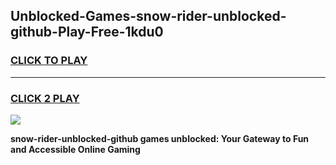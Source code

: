 
## Unblocked-Games-snow-rider-unblocked-github-Play-Free-1kdu0
<h3>
<a href="https://premium76.site?title=snow-rider-unblocked-github&ref=20M">CLICK TO PLAY</a></h3>
<hr>

<h3>
<a href="https://premium76.site?title=snow-rider-unblocked-github&ref=20M">CLICK 2 PLAY</a>
  
</h3>

<a href="https://premium76.site?title=snow-rider-unblocked-github&ref=19M"><img src="https://clearcache.store/games.png"></a>


**snow-rider-unblocked-github games unblocked: Your Gateway to Fun and Accessible Online Gaming**
